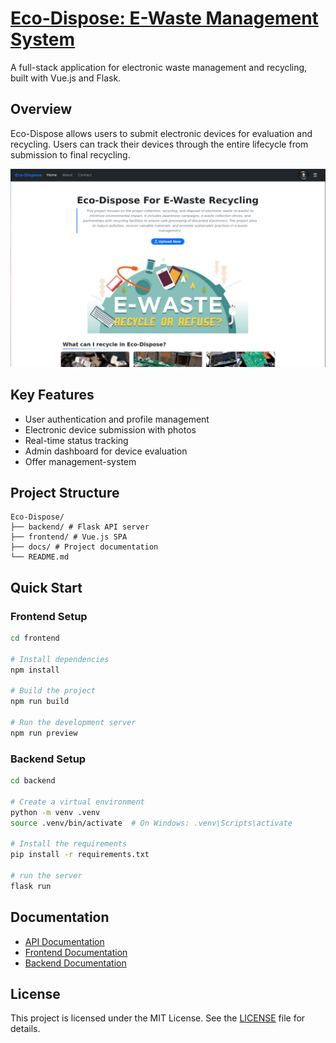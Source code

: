 # [Eco-Dispose: E-Waste Management System](https://bahaamohamed98.github.io/Eco-Dispose/)

A full-stack application for electronic waste management and recycling, built with Vue.js and Flask.

## Overview

Eco-Dispose allows users to submit electronic devices for evaluation and recycling. Users can track their devices through the entire lifecycle from submission to final recycling.

![Project Screenshot](assets/preview.png)

## Key Features

- User authentication and profile management
- Electronic device submission with photos
- Real-time status tracking
- Admin dashboard for device evaluation
- Offer management-system

## Project Structure

```text
Eco-Dispose/
├── backend/ # Flask API server
├── frontend/ # Vue.js SPA
├── docs/ # Project documentation
└── README.md
```

## Quick Start

### Frontend Setup

```bash
cd frontend

# Install dependencies
npm install

# Build the project
npm run build

# Run the development server
npm run preview
```

### Backend Setup

```bash
cd backend

# Create a virtual environment
python -m venv .venv
source .venv/bin/activate  # On Windows: .venv\Scripts\activate

# Install the requirements
pip install -r requirements.txt

# run the server
flask run
```

## Documentation

- [API Documentation](docs/api/index.md)
- [Frontend Documentation](frontend/README.md)
- [Backend Documentation](backend/README.md)

## License

This project is licensed under the MIT License. See the [LICENSE](LICENSE) file for details.


